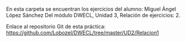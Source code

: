 En esta carpeta se encuentran los ejercicios del alumno: Miguel Ángel López Sánchez
Del módulo DWECL, Unidad 3, Relación de ejercicios: 2.

Enlace al repositorio Git de esta práctica:
https://github.com/Lobozel/DWECL/tree/master/UD2/Relacion1